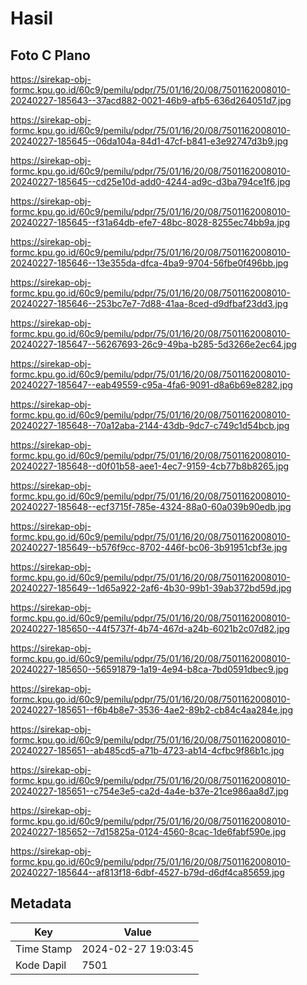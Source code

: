 # Hasil

## Foto C Plano

https://sirekap-obj-formc.kpu.go.id/60c9/pemilu/pdpr/75/01/16/20/08/7501162008010-20240227-185643--37acd882-0021-46b9-afb5-636d264051d7.jpg

https://sirekap-obj-formc.kpu.go.id/60c9/pemilu/pdpr/75/01/16/20/08/7501162008010-20240227-185645--06da104a-84d1-47cf-b841-e3e92747d3b9.jpg

https://sirekap-obj-formc.kpu.go.id/60c9/pemilu/pdpr/75/01/16/20/08/7501162008010-20240227-185645--cd25e10d-add0-4244-ad9c-d3ba794ce1f6.jpg

https://sirekap-obj-formc.kpu.go.id/60c9/pemilu/pdpr/75/01/16/20/08/7501162008010-20240227-185645--f31a64db-efe7-48bc-8028-8255ec74bb9a.jpg

https://sirekap-obj-formc.kpu.go.id/60c9/pemilu/pdpr/75/01/16/20/08/7501162008010-20240227-185646--13e355da-dfca-4ba9-9704-56fbe0f496bb.jpg

https://sirekap-obj-formc.kpu.go.id/60c9/pemilu/pdpr/75/01/16/20/08/7501162008010-20240227-185646--253bc7e7-7d88-41aa-8ced-d9dfbaf23dd3.jpg

https://sirekap-obj-formc.kpu.go.id/60c9/pemilu/pdpr/75/01/16/20/08/7501162008010-20240227-185647--56267693-26c9-49ba-b285-5d3266e2ec64.jpg

https://sirekap-obj-formc.kpu.go.id/60c9/pemilu/pdpr/75/01/16/20/08/7501162008010-20240227-185647--eab49559-c95a-4fa6-9091-d8a6b69e8282.jpg

https://sirekap-obj-formc.kpu.go.id/60c9/pemilu/pdpr/75/01/16/20/08/7501162008010-20240227-185648--70a12aba-2144-43db-9dc7-c749c1d54bcb.jpg

https://sirekap-obj-formc.kpu.go.id/60c9/pemilu/pdpr/75/01/16/20/08/7501162008010-20240227-185648--d0f01b58-aee1-4ec7-9159-4cb77b8b8265.jpg

https://sirekap-obj-formc.kpu.go.id/60c9/pemilu/pdpr/75/01/16/20/08/7501162008010-20240227-185648--ecf3715f-785e-4324-88a0-60a039b90edb.jpg

https://sirekap-obj-formc.kpu.go.id/60c9/pemilu/pdpr/75/01/16/20/08/7501162008010-20240227-185649--b576f9cc-8702-446f-bc06-3b91951cbf3e.jpg

https://sirekap-obj-formc.kpu.go.id/60c9/pemilu/pdpr/75/01/16/20/08/7501162008010-20240227-185649--1d65a922-2af6-4b30-99b1-39ab372bd59d.jpg

https://sirekap-obj-formc.kpu.go.id/60c9/pemilu/pdpr/75/01/16/20/08/7501162008010-20240227-185650--44f5737f-4b74-467d-a24b-6021b2c07d82.jpg

https://sirekap-obj-formc.kpu.go.id/60c9/pemilu/pdpr/75/01/16/20/08/7501162008010-20240227-185650--56591879-1a19-4e94-b8ca-7bd0591dbec9.jpg

https://sirekap-obj-formc.kpu.go.id/60c9/pemilu/pdpr/75/01/16/20/08/7501162008010-20240227-185651--f6b4b8e7-3536-4ae2-89b2-cb84c4aa284e.jpg

https://sirekap-obj-formc.kpu.go.id/60c9/pemilu/pdpr/75/01/16/20/08/7501162008010-20240227-185651--ab485cd5-a71b-4723-ab14-4cfbc9f86b1c.jpg

https://sirekap-obj-formc.kpu.go.id/60c9/pemilu/pdpr/75/01/16/20/08/7501162008010-20240227-185651--c754e3e5-ca2d-4a4e-b37e-21ce986aa8d7.jpg

https://sirekap-obj-formc.kpu.go.id/60c9/pemilu/pdpr/75/01/16/20/08/7501162008010-20240227-185652--7d15825a-0124-4560-8cac-1de6fabf590e.jpg

https://sirekap-obj-formc.kpu.go.id/60c9/pemilu/pdpr/75/01/16/20/08/7501162008010-20240227-185644--af813f18-6dbf-4527-b79d-d6df4ca85659.jpg


## Metadata

| Key        | Value               |
| ---------- | ------------------- |
| Time Stamp | 2024-02-27 19:03:45 |
| Kode Dapil | 7501                |



